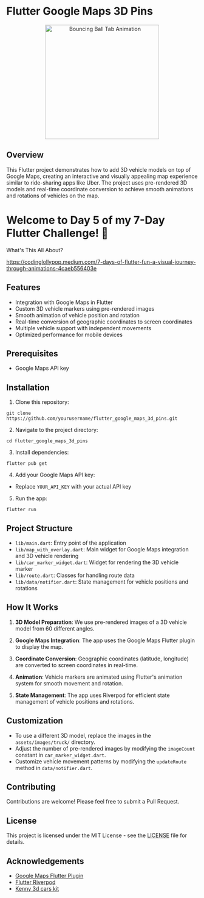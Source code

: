 # Flutter Google Maps 3D Pins

<p align="center">
  <img src="https://i.giphy.com/media/v1.Y2lkPTc5MGI3NjExaGhnOGJjNHc1dm1uMjdpaDJrdnJjZWY2OTVxcjg1amJlcG04MWx3MyZlcD12MV9pbnRlcm5hbF9naWZfYnlfaWQmY3Q9Zw/KJWtNdFPrDYPrfXFer/giphy.gif" alt="Bouncing Ball Tab Animation" width="300">
</p>

## Overview

This Flutter project demonstrates how to add 3D vehicle models on top of Google Maps, creating an interactive and visually appealing map experience similar to ride-sharing apps like Uber. The project uses pre-rendered 3D models and real-time coordinate conversion to achieve smooth animations and rotations of vehicles on the map.

# Welcome to Day 5 of my 7-Day Flutter Challenge! 🚀
What's This All About?

https://codinglollypop.medium.com/7-days-of-flutter-fun-a-visual-journey-through-animations-4caeb556403e

## Features

- Integration with Google Maps in Flutter
- Custom 3D vehicle markers using pre-rendered images
- Smooth animation of vehicle position and rotation
- Real-time conversion of geographic coordinates to screen coordinates
- Multiple vehicle support with independent movements
- Optimized performance for mobile devices

## Prerequisites

- Google Maps API key

## Installation

1. Clone this repository:

```git clone https://github.com/yourusername/flutter_google_maps_3d_pins.git```

2. Navigate to the project directory:

```cd flutter_google_maps_3d_pins```

3. Install dependencies:

```flutter pub get```

4. Add your Google Maps API key:
- Replace `YOUR_API_KEY` with your actual API key

5. Run the app:

```flutter run```

## Project Structure

- `lib/main.dart`: Entry point of the application
- `lib/map_with_overlay.dart`: Main widget for Google Maps integration and 3D vehicle rendering
- `lib/car_marker_widget.dart`: Widget for rendering the 3D vehicle marker
- `lib/route.dart`: Classes for handling route data
- `lib/data/notifier.dart`: State management for vehicle positions and rotations

## How It Works

1. **3D Model Preparation**: We use pre-rendered images of a 3D vehicle model from 60 different angles.

2. **Google Maps Integration**: The app uses the Google Maps Flutter plugin to display the map.

3. **Coordinate Conversion**: Geographic coordinates (latitude, longitude) are converted to screen coordinates in real-time.

4. **Animation**: Vehicle markers are animated using Flutter's animation system for smooth movement and rotation.

5. **State Management**: The app uses Riverpod for efficient state management of vehicle positions and rotations.

## Customization

- To use a different 3D model, replace the images in the `assets/images/truck/` directory.
- Adjust the number of pre-rendered images by modifying the `imageCount` constant in `car_marker_widget.dart`.
- Customize vehicle movement patterns by modifying the `updateRoute` method in `data/notifier.dart`.

## Contributing

Contributions are welcome! Please feel free to submit a Pull Request.

## License

This project is licensed under the MIT License - see the [LICENSE](LICENSE) file for details.

## Acknowledgements

- [Google Maps Flutter Plugin](https://pub.dev/packages/google_maps_flutter)
- [Flutter Riverpod](https://pub.dev/packages/flutter_riverpod)
- [Kenny 3d cars kit](https://opengameart.org/content/car-kit)

